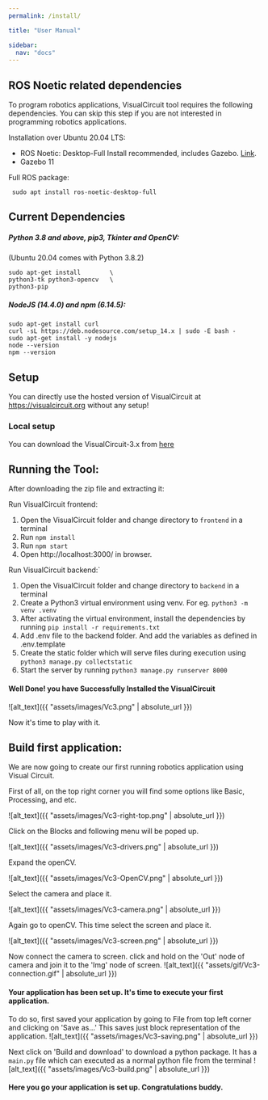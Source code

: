 ```yaml
---
permalink: /install/

title: "User Manual"

sidebar:
  nav: "docs"
---
```



## ROS Noetic related dependencies


To program robotics applications, VisualCircuit tool requires the following dependencies. You can skip this step if you are not interested in programming robotics applications. 

Installation over Ubuntu 20.04 LTS:

- ROS Noetic: Desktop-Full Install recommended, includes Gazebo. [Link](http://wiki.ros.org/noetic/Installation/Ubuntu).
- Gazebo 11

Full ROS package:

```
 sudo apt install ros-noetic-desktop-full
```

## Current Dependencies

##### Python 3.8 and above, pip3, Tkinter and OpenCV:
(Ubuntu 20.04 comes with Python 3.8.2)

```
sudo apt-get install        \
python3-tk python3-opencv   \
python3-pip
```

##### NodeJS (14.4.0) and npm (6.14.5):

```
sudo apt-get install curl                                       
curl -sL https://deb.nodesource.com/setup_14.x | sudo -E bash -
sudo apt-get install -y nodejs
node --version
npm --version
```

## Setup

You can directly use the hosted version of VisualCircuit at https://visualcircuit.org without any setup!

### Local setup

You can download the VisualCircuit-3.x from [here](https://github.com/JdeRobot/VisualCircuit/releases)

## Running the Tool:

After downloading the zip file and extracting it:

Run VisualCircuit frontend:

1. Open the VisualCircuit folder and change directory to `frontend` in a terminal
2. Run `npm install`
3. Run `npm start`
4. Open http://localhost:3000/ in browser.

Run VisualCircuit backend:`

1. Open the VisualCircuit folder and change directory to `backend` in a terminal
2. Create a Python3 virtual environment using venv. For eg. `python3 -m venv .venv`
3. After activating the virtual environment, install the dependencies by running `pip install -r requirements.txt`
4. Add .env file to the backend folder. And add the variables as defined in .env.template
5. Create the static folder which will serve files during execution using `python3 manage.py collectstatic` 
6. Start the server by running `python3 manage.py runserver 8000`


#### Well Done! you have Successfully Installed the VisualCircuit

![alt_text]({{ "assets/images/Vc3.png" | absolute_url }})


Now it's time to play with it.

## Build first application:

We are now going to create our first running robotics application using Visual Circuit.

First of all, on the top right corner you will find some options like Basic, Processing, and etc.

![alt_text]({{ "assets/images/Vc3-right-top.png" | absolute_url }})

Click on the Blocks and following menu will be poped up.

![alt_text]({{ "assets/images/Vc3-drivers.png" | absolute_url }})

Expand the openCV.

![alt_text]({{ "assets/images/Vc3-OpenCV.png" | absolute_url }})



Select the camera and place it.


![alt_text]({{ "assets/images/Vc3-camera.png" | absolute_url }})

Again go to openCV. This time select the screen and place it.

![alt_text]({{ "assets/images/Vc3-screen.png" | absolute_url }})

Now connect the camera to screen. click and hold on the 'Out' node of camera and join it to the 'Img' node of screen.
![alt_text]({{ "assets/gif/Vc3-connection.gif" | absolute_url }})

#### Your application has been set up. It's time to execute your first application.
To do so, first saved your application by going to File from top left corner and clicking on 'Save as...' 
This saves just block representation of the application.
![alt_text]({{ "assets/images/Vc3-saving.png" | absolute_url }})

Next click on 'Build and download' to download a python package. It has a `main.py` file which can executed as a normal python file from the terminal
![alt_text]({{ "assets/images/Vc3-build.png" | absolute_url }})

#### Here you go your application is set up. Congratulations buddy.









    